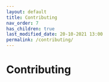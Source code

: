 ```yaml
---
layout: default
title: Contributing
nav_order: 7
has_children: true
last_modified_date: 20-10-2021 13:00
permalink: /contributing/
---
```


# Contributing
